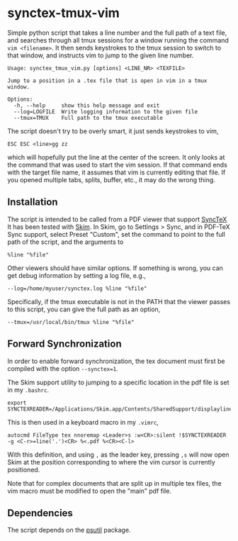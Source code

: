 synctex-tmux-vim
================

Simple python script that takes a line number and the full path of a text file,
and searches through all tmux sessions for a window running the command
`vim <filename>`. It then sends keystrokes to the tmux session to switch to that
window, and instructs vim to jump to the given line number.

    Usage: synctex_tmux_vim.py [options] <LINE_NR> <TEXFILE>

    Jump to a position in a .tex file that is open in vim in a tmux window.

    Options:
      -h, --help     show this help message and exit
      --log=LOGFILE  Write logging information to the given file
      --tmux=TMUX    Full path to the tmux executable

The script doesn't try to be overly smart, it just sends keystrokes to vim,

    ESC ESC <line>gg zz

which will hopefully put the line at the center of the screen. It only looks at
the command that was used to start the vim session. If that command ends with
the target file name, it assumes that vim is currently editing that file. If you
opened multiple tabs, splits, buffer, etc., it may do the wrong thing.

## Installation ##

The script is intended to be called from a PDF viewer that support [SyncTeX][]
It has been tested with [Skim][].
In Skim, go to Settings > Sync, and in PDF-TeX Sync support, select Preset
"Custom", set the command to point to the full path of the script, and the
arguments to

    %line "%file"

Other viewers should have similar options. If something is wrong, you can get
debug information by setting a log file, e.g.,

    --log=/home/myuser/synctex.log %line "%file"

Specifically, if the tmux executable is not in the PATH that the viewer passes
to this script, you can give the full path as an option,

    --tmux=/usr/local/bin/tmux %line "%file"

## Forward Synchronization ##

In order to enable forward synchronization, the tex document must first be
compiled with the option `--synctex=1`.

The Skim support utility to jumping to a specific location in the pdf file is
set in my `.bashrc`.

    export SYNCTEXREADER=/Applications/Skim.app/Contents/SharedSupport/displayline

This is then used in a keyboard macro in my `.vimrc`,

    autocmd FileType tex nnoremap <Leader>s :w<CR>:silent !$SYNCTEXREADER -g <C-r>=line('.')<CR> %<.pdf %<CR><C-l>

With this definition, and using `,` as the leader key, pressing `,s` will now
open Skim at the position corresponding to where the vim cursor is currently
positioned.

Note that for complex documents that are split up in multiple tex files, the vim
macro must be modified to open the "main" pdf file.


## Dependencies ##

The script depends on the [psutil][] package.

[SyncTeX]: http://www.tug.org/TUGboat/tb29-3/tb93laurens.pdf
[Skim]: http://skim-app.sourceforge.net
[psutil]: https://pypi.python.org/pypi/psutil
